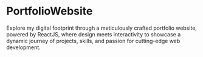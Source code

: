 # PortfolioWebsite
Explore my digital footprint through a meticulously crafted portfolio website, powered by ReactJS, where design meets interactivity to showcase a dynamic journey of projects, skills, and passion for cutting-edge web development.
